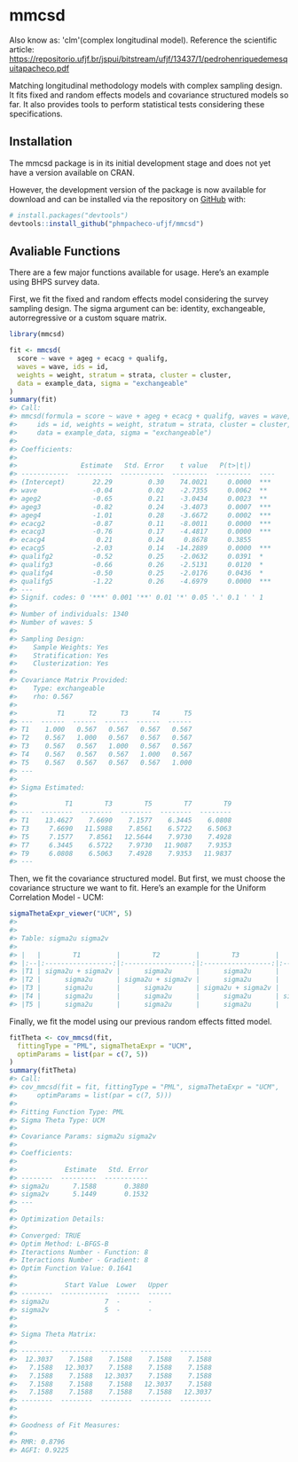 
# mmcsd

Also know as: 'clm'(complex longitudinal model). Reference the scientific article: https://repositorio.ufjf.br/jspui/bitstream/ufjf/13437/1/pedrohenriquedemesquitapacheco.pdf

Matching longitudinal methodology models with complex sampling design. It fits fixed
and random effects models and covariance structured models so far. It also
provides tools to perform statistical tests considering these specifications.

## Installation

The mmcsd package is in its initial development stage and does not yet
have a version available on CRAN.

However, the development version of the package is now available for
download and can be installed via the repository on
[GitHub](https://github.com/) with:

``` r
# install.packages("devtools")
devtools::install_github("phmpacheco-ufjf/mmcsd")
```

## Avaliable Functions

There are a few major functions available for usage. Here’s an example
using BHPS survey data.

First, we fit the fixed and random effects model considering the survey
sampling design. The sigma argument can be: identity, exchangeable,
autorregressive or a custom square matrix.

``` r
library(mmcsd)

fit <- mmcsd(
  score ~ wave + ageg + ecacg + qualifg,
  waves = wave, ids = id,
  weights = weight, stratum = strata, cluster = cluster,
  data = example_data, sigma = "exchangeable"
)
summary(fit)
#> Call:
#> mmcsd(formula = score ~ wave + ageg + ecacg + qualifg, waves = wave, 
#>     ids = id, weights = weight, stratum = strata, cluster = cluster, 
#>     data = example_data, sigma = "exchangeable")
#> 
#> Coefficients:
#> 
#>                Estimate   Std. Error    t value   P(t>|t|)      
#> ------------  ---------  -----------  ---------  ---------  ----
#> (Intercept)       22.29         0.30    74.0021     0.0000  *** 
#> wave              -0.04         0.02    -2.7355     0.0062  **  
#> ageg2             -0.65         0.21    -3.0434     0.0023  **  
#> ageg3             -0.82         0.24    -3.4073     0.0007  *** 
#> ageg4             -1.01         0.28    -3.6672     0.0002  *** 
#> ecacg2            -0.87         0.11    -8.0011     0.0000  *** 
#> ecacg3            -0.76         0.17    -4.4817     0.0000  *** 
#> ecacg4             0.21         0.24     0.8678     0.3855      
#> ecacg5            -2.03         0.14   -14.2889     0.0000  *** 
#> qualifg2          -0.52         0.25    -2.0632     0.0391  *   
#> qualifg3          -0.66         0.26    -2.5131     0.0120  *   
#> qualifg4          -0.50         0.25    -2.0176     0.0436  *   
#> qualifg5          -1.22         0.26    -4.6979     0.0000  *** 
#> ---
#> Signif. codes: 0 '***' 0.001 '**' 0.01 '*' 0.05 '.' 0.1 ' ' 1
#> 
#> Number of individuals: 1340 
#> Number of waves: 5 
#> 
#> Sampling Design:
#>    Sample Weights: Yes
#>    Stratification: Yes
#>    Clusterization: Yes
#> 
#> Covariance Matrix Provided:
#>    Type: exchangeable
#>    rho: 0.567
#> 
#>          T1      T2      T3      T4      T5
#> ---  ------  ------  ------  ------  ------
#> T1    1.000   0.567   0.567   0.567   0.567
#> T2    0.567   1.000   0.567   0.567   0.567
#> T3    0.567   0.567   1.000   0.567   0.567
#> T4    0.567   0.567   0.567   1.000   0.567
#> T5    0.567   0.567   0.567   0.567   1.000
#> ---
#> 
#> Sigma Estimated:
#> 
#>            T1        T3        T5        T7        T9
#> ---  --------  --------  --------  --------  --------
#> T1    13.4627    7.6690    7.1577    6.3445    6.0808
#> T3     7.6690   11.5988    7.8561    6.5722    6.5063
#> T5     7.1577    7.8561   12.5644    7.9730    7.4928
#> T7     6.3445    6.5722    7.9730   11.9087    7.9353
#> T9     6.0808    6.5063    7.4928    7.9353   11.9837
#> ---
```

Then, we fit the covariance structured model. But first, we must choose
the covariance structure we want to fit. Here’s an example for the
Uniform Correlation Model - UCM:

``` r
sigmaThetaExpr_viewer("UCM", 5)
#> 
#> 
#> Table: sigma2u sigma2v
#> 
#> |   |        T1         |        T2         |        T3         |        T4         |        T5         |
#> |:--|:-----------------:|:-----------------:|:-----------------:|:-----------------:|:-----------------:|
#> |T1 | sigma2u + sigma2v |      sigma2u      |      sigma2u      |      sigma2u      |      sigma2u      |
#> |T2 |      sigma2u      | sigma2u + sigma2v |      sigma2u      |      sigma2u      |      sigma2u      |
#> |T3 |      sigma2u      |      sigma2u      | sigma2u + sigma2v |      sigma2u      |      sigma2u      |
#> |T4 |      sigma2u      |      sigma2u      |      sigma2u      | sigma2u + sigma2v |      sigma2u      |
#> |T5 |      sigma2u      |      sigma2u      |      sigma2u      |      sigma2u      | sigma2u + sigma2v |
```

Finally, we fit the model using our previous random effects fitted
model.

``` r
fitTheta <- cov_mmcsd(fit,
  fittingType = "PML", sigmaThetaExpr = "UCM",
  optimParams = list(par = c(7, 5))
)
summary(fitTheta)
#> Call:
#> cov_mmcsd(fit = fit, fittingType = "PML", sigmaThetaExpr = "UCM", 
#>     optimParams = list(par = c(7, 5)))
#> 
#> Fitting Function Type: PML
#> Sigma Theta Type: UCM
#> 
#> Covariance Params: sigma2u sigma2v
#> 
#> Coefficients:
#> 
#>            Estimate   Std. Error
#> --------  ---------  -----------
#> sigma2u      7.1588       0.3880
#> sigma2v      5.1449       0.1532
#> ---
#> 
#> Optimization Details:
#> 
#> Converged: TRUE
#> Optim Method: L-BFGS-B
#> Iteractions Number - Function: 8
#> Iteractions Number - Gradient: 8
#> Optim Function Value: 0.1641
#> 
#>            Start Value  Lower   Upper 
#> --------  ------------  ------  ------
#> sigma2u              7  -       -     
#> sigma2v              5  -       -     
#> 
#> 
#> Sigma Theta Matrix:
#> 
#> --------  --------  --------  --------  --------
#>  12.3037    7.1588    7.1588    7.1588    7.1588
#>   7.1588   12.3037    7.1588    7.1588    7.1588
#>   7.1588    7.1588   12.3037    7.1588    7.1588
#>   7.1588    7.1588    7.1588   12.3037    7.1588
#>   7.1588    7.1588    7.1588    7.1588   12.3037
#> --------  --------  --------  --------  --------
#> 
#> 
#> Goodness of Fit Measures:
#> 
#> RMR: 0.8796
#> AGFI: 0.9225
```
